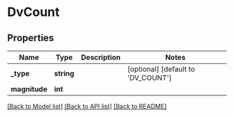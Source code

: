 # DvCount

## Properties
Name | Type | Description | Notes
------------ | ------------- | ------------- | -------------
**_type** | **string** |  | [optional] [default to 'DV_COUNT']
**magnitude** | **int** |  | 

[[Back to Model list]](../../README.md#documentation-for-models) [[Back to API list]](../../README.md#documentation-for-api-endpoints) [[Back to README]](../../README.md)

